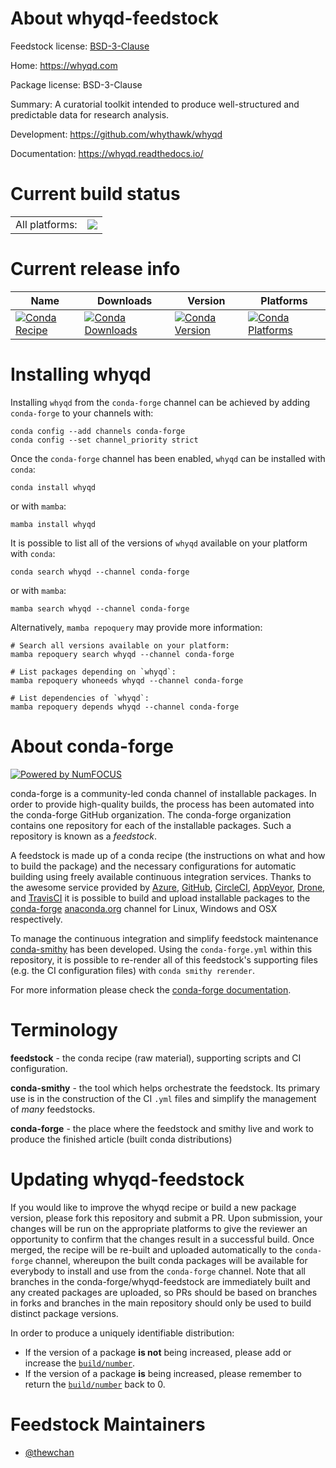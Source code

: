 About whyqd-feedstock
=====================

Feedstock license: [BSD-3-Clause](https://github.com/conda-forge/whyqd-feedstock/blob/main/LICENSE.txt)

Home: https://whyqd.com

Package license: BSD-3-Clause

Summary: A curatorial toolkit intended to produce well-structured and predictable data for research analysis.

Development: https://github.com/whythawk/whyqd

Documentation: https://whyqd.readthedocs.io/

Current build status
====================


<table><tr><td>All platforms:</td>
    <td>
      <a href="https://dev.azure.com/conda-forge/feedstock-builds/_build/latest?definitionId=20073&branchName=main">
        <img src="https://dev.azure.com/conda-forge/feedstock-builds/_apis/build/status/whyqd-feedstock?branchName=main">
      </a>
    </td>
  </tr>
</table>

Current release info
====================

| Name | Downloads | Version | Platforms |
| --- | --- | --- | --- |
| [![Conda Recipe](https://img.shields.io/badge/recipe-whyqd-green.svg)](https://anaconda.org/conda-forge/whyqd) | [![Conda Downloads](https://img.shields.io/conda/dn/conda-forge/whyqd.svg)](https://anaconda.org/conda-forge/whyqd) | [![Conda Version](https://img.shields.io/conda/vn/conda-forge/whyqd.svg)](https://anaconda.org/conda-forge/whyqd) | [![Conda Platforms](https://img.shields.io/conda/pn/conda-forge/whyqd.svg)](https://anaconda.org/conda-forge/whyqd) |

Installing whyqd
================

Installing `whyqd` from the `conda-forge` channel can be achieved by adding `conda-forge` to your channels with:

```
conda config --add channels conda-forge
conda config --set channel_priority strict
```

Once the `conda-forge` channel has been enabled, `whyqd` can be installed with `conda`:

```
conda install whyqd
```

or with `mamba`:

```
mamba install whyqd
```

It is possible to list all of the versions of `whyqd` available on your platform with `conda`:

```
conda search whyqd --channel conda-forge
```

or with `mamba`:

```
mamba search whyqd --channel conda-forge
```

Alternatively, `mamba repoquery` may provide more information:

```
# Search all versions available on your platform:
mamba repoquery search whyqd --channel conda-forge

# List packages depending on `whyqd`:
mamba repoquery whoneeds whyqd --channel conda-forge

# List dependencies of `whyqd`:
mamba repoquery depends whyqd --channel conda-forge
```


About conda-forge
=================

[![Powered by
NumFOCUS](https://img.shields.io/badge/powered%20by-NumFOCUS-orange.svg?style=flat&colorA=E1523D&colorB=007D8A)](https://numfocus.org)

conda-forge is a community-led conda channel of installable packages.
In order to provide high-quality builds, the process has been automated into the
conda-forge GitHub organization. The conda-forge organization contains one repository
for each of the installable packages. Such a repository is known as a *feedstock*.

A feedstock is made up of a conda recipe (the instructions on what and how to build
the package) and the necessary configurations for automatic building using freely
available continuous integration services. Thanks to the awesome service provided by
[Azure](https://azure.microsoft.com/en-us/services/devops/), [GitHub](https://github.com/),
[CircleCI](https://circleci.com/), [AppVeyor](https://www.appveyor.com/),
[Drone](https://cloud.drone.io/welcome), and [TravisCI](https://travis-ci.com/)
it is possible to build and upload installable packages to the
[conda-forge](https://anaconda.org/conda-forge) [anaconda.org](https://anaconda.org/)
channel for Linux, Windows and OSX respectively.

To manage the continuous integration and simplify feedstock maintenance
[conda-smithy](https://github.com/conda-forge/conda-smithy) has been developed.
Using the ``conda-forge.yml`` within this repository, it is possible to re-render all of
this feedstock's supporting files (e.g. the CI configuration files) with ``conda smithy rerender``.

For more information please check the [conda-forge documentation](https://conda-forge.org/docs/).

Terminology
===========

**feedstock** - the conda recipe (raw material), supporting scripts and CI configuration.

**conda-smithy** - the tool which helps orchestrate the feedstock.
                   Its primary use is in the construction of the CI ``.yml`` files
                   and simplify the management of *many* feedstocks.

**conda-forge** - the place where the feedstock and smithy live and work to
                  produce the finished article (built conda distributions)


Updating whyqd-feedstock
========================

If you would like to improve the whyqd recipe or build a new
package version, please fork this repository and submit a PR. Upon submission,
your changes will be run on the appropriate platforms to give the reviewer an
opportunity to confirm that the changes result in a successful build. Once
merged, the recipe will be re-built and uploaded automatically to the
`conda-forge` channel, whereupon the built conda packages will be available for
everybody to install and use from the `conda-forge` channel.
Note that all branches in the conda-forge/whyqd-feedstock are
immediately built and any created packages are uploaded, so PRs should be based
on branches in forks and branches in the main repository should only be used to
build distinct package versions.

In order to produce a uniquely identifiable distribution:
 * If the version of a package **is not** being increased, please add or increase
   the [``build/number``](https://docs.conda.io/projects/conda-build/en/latest/resources/define-metadata.html#build-number-and-string).
 * If the version of a package **is** being increased, please remember to return
   the [``build/number``](https://docs.conda.io/projects/conda-build/en/latest/resources/define-metadata.html#build-number-and-string)
   back to 0.

Feedstock Maintainers
=====================

* [@thewchan](https://github.com/thewchan/)

